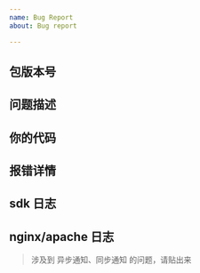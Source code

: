 ```yaml
---
name: Bug Report
about: Bug report

---
```


## 包版本号


## 问题描述


## 你的代码


## 报错详情


## sdk 日志


## nginx/apache 日志
> 涉及到 异步通知、同步通知 的问题，请贴出来
